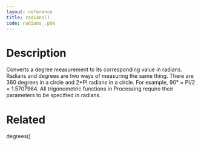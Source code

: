 ```yaml
---
layout: reference
title: radians()
code: radians_.pde
---
```


# Description

Converts a degree measurement to its corresponding value in radians. Radians and degrees are two ways of measuring the same thing. There are 360 degrees in a circle and 2*PI radians in a circle. For example, 90° = PI/2 = 1.5707964. All trigonometric functions in Processing require their parameters to be specified in radians.

# Related

degrees()
